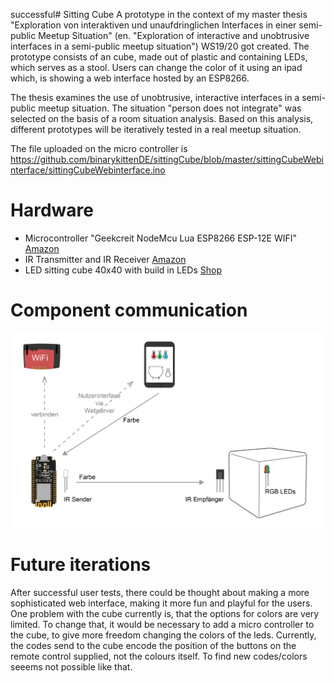 successful# Sitting Cube
A prototype in the context of my master thesis "Exploration von interaktiven und unaufdringlichen Interfaces in einer semi-public Meetup Situation" (en. "Exploration of interactive and unobtrusive interfaces in a semi-public meetup situation") WS19/20 got created.
The prototype consists of an cube, made out of plastic and containing LEDs, which serves as a stool. Users can change the color of it using an ipad which, is showing a web interface hosted by an ESP8266.

The thesis examines the use of unobtrusive, interactive interfaces in a semi-public meetup situation. The situation "person does not integrate" was selected on the basis of a room situation analysis. Based on this analysis, different prototypes will be iteratively tested in a real meetup situation.

The file uploaded on the micro controller is https://github.com/binarykittenDE/sittingCube/blob/master/sittingCubeWebinterface/sittingCubeWebinterface.ino

# Hardware
- Microcontroller "Geekcreit NodeMcu Lua ESP8266 ESP-12E WIFI" [Amazon](https://www.amazon.de/gp/product/B018E741G4/ref=ppx_yo_dt_b_asin_title_o05_s00?ie=UTF8&psc=1)
- IR Transmitter and IR Receiver [Amazon](https://www.amazon.de/gp/product/B07BFNGF53/ref=ppx_yo_dt_b_asin_title_o01_s00?ie=UTF8&psc=1)
- LED sitting cube 40x40 with build in LEDs [Shop](https://www.pkgreen.de/products/40cm-led-wurfel-sitz-hocker)

# Component communication
![component overview graphic](img/sitting_cube_communication_schaubild-01.png)

# Future iterations
After successful user tests, there could be thought about making a more sophisticated web interface, making it more fun and playful for the users. One problem with the cube currently is, that the options for colors are very limited. 
To change that, it would be necessary to add a micro controller to the cube, to give more freedom changing the colors of the leds. Currently, the codes send to the cube encode the position of the buttons on the remote control supplied, not the colours itself. To find new codes/colors seeems not possible like that.
